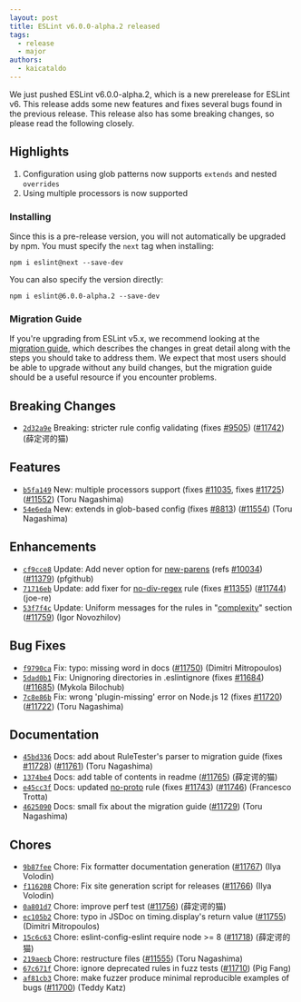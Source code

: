 ```yaml
---
layout: post
title: ESLint v6.0.0-alpha.2 released
tags:
  - release
  - major
authors:
  - kaicataldo
---
```


We just pushed ESLint v6.0.0-alpha.2, which is a new prerelease for ESLint v6. This release adds some new features and fixes several bugs found in the previous release. This release also has some breaking changes, so please read the following closely.




## Highlights

1. Configuration using glob patterns now supports `extends` and nested `overrides`
1. Using multiple processors is now supported

### Installing

Since this is a pre-release version, you will not automatically be upgraded by npm. You must specify the `next` tag when installing:

```
npm i eslint@next --save-dev
```

You can also specify the version directly:

```
npm i eslint@6.0.0-alpha.2 --save-dev
```

### Migration Guide

If you're upgrading from ESLint v5.x, we recommend looking at the [migration guide](/docs/6.0.0/user-guide/migrating-to-6.0.0), which describes the changes in great detail along with the steps you should take to address them. We expect that most users should be able to upgrade without any build changes, but the migration guide should be a useful resource if you encounter problems.




## Breaking Changes


* [`2d32a9e`](https://github.com/eslint/eslint/commit/2d32a9e8dd10a5927576bd50d184876c775da4af) Breaking: stricter rule config validating (fixes [#9505](https://github.com/eslint/eslint/issues/9505)) ([#11742](https://github.com/eslint/eslint/issues/11742)) (薛定谔的猫)




## Features


* [`b5fa149`](https://github.com/eslint/eslint/commit/b5fa1491d2371a721e4b5029e797ae98fd30fed2) New: multiple processors support (fixes [#11035](https://github.com/eslint/eslint/issues/11035), fixes [#11725](https://github.com/eslint/eslint/issues/11725)) ([#11552](https://github.com/eslint/eslint/issues/11552)) (Toru Nagashima)
* [`54e6eda`](https://github.com/eslint/eslint/commit/54e6edaa2f881aab530fa14e63d92e5e0e2ca55c) New: extends in glob-based config (fixes [#8813](https://github.com/eslint/eslint/issues/8813)) ([#11554](https://github.com/eslint/eslint/issues/11554)) (Toru Nagashima)




## Enhancements


* [`cf9cce8`](https://github.com/eslint/eslint/commit/cf9cce81aa68e9bc23840530cb33f4c3f551fb1e) Update: Add never option for [new-parens](/docs/rules/new-parens) (refs [#10034](https://github.com/eslint/eslint/issues/10034)) ([#11379](https://github.com/eslint/eslint/issues/11379)) (pfgithub)
* [`71716eb`](https://github.com/eslint/eslint/commit/71716eba3155266d777b994a38af524952e97696) Update: add fixer for [no-div-regex](/docs/rules/no-div-regex) rule (fixes [#11355](https://github.com/eslint/eslint/issues/11355)) ([#11744](https://github.com/eslint/eslint/issues/11744)) (joe-re)
* [`53f7f4c`](https://github.com/eslint/eslint/commit/53f7f4cf8d8b66a1911db56e4f72764388a21cc4) Update: Uniform messages for the rules in "[complexity](/docs/rules/complexity)" section ([#11759](https://github.com/eslint/eslint/issues/11759)) (Igor Novozhilov)




## Bug Fixes


* [`f9790ca`](https://github.com/eslint/eslint/commit/f9790ca1baec1275f3c946586766a5713258ac32) Fix: typo: missing word in docs ([#11750](https://github.com/eslint/eslint/issues/11750)) (Dimitri Mitropoulos)
* [`5dad0b1`](https://github.com/eslint/eslint/commit/5dad0b1d80c9cf380c49f46266c35d461d3cecad) Fix: Unignoring directories in .eslintignore (fixes [#11684](https://github.com/eslint/eslint/issues/11684)) ([#11685](https://github.com/eslint/eslint/issues/11685)) (Mykola Bilochub)
* [`7c8e86b`](https://github.com/eslint/eslint/commit/7c8e86bf2c900cec7cd1dfd529a8c77cc81ef34c) Fix: wrong 'plugin-missing' error on Node.js 12 (fixes [#11720](https://github.com/eslint/eslint/issues/11720)) ([#11722](https://github.com/eslint/eslint/issues/11722)) (Toru Nagashima)




## Documentation


* [`45bd336`](https://github.com/eslint/eslint/commit/45bd336e647a6fa8a502488e5cbd27ba02712083) Docs: add about RuleTester's parser to migration guide (fixes [#11728](https://github.com/eslint/eslint/issues/11728)) ([#11761](https://github.com/eslint/eslint/issues/11761)) (Toru Nagashima)
* [`1374be4`](https://github.com/eslint/eslint/commit/1374be44f7ec4b8c913c52cc84debc4012c4f3ea) Docs: add table of contents in readme ([#11765](https://github.com/eslint/eslint/issues/11765)) (薛定谔的猫)
* [`e45cc3f`](https://github.com/eslint/eslint/commit/e45cc3f3dc44f3a5b6b713a1bf5ce6e46d87ca49) Docs: updated [no-proto](/docs/rules/no-proto) rule (fixes [#11743](https://github.com/eslint/eslint/issues/11743)) ([#11746](https://github.com/eslint/eslint/issues/11746)) (Francesco Trotta)
* [`4625090`](https://github.com/eslint/eslint/commit/462509058e46770cf70307cf8dba279f0e73b967) Docs: small fix about the migration guide ([#11729](https://github.com/eslint/eslint/issues/11729)) (Toru Nagashima)








## Chores


* [`9b87fee`](https://github.com/eslint/eslint/commit/9b87fee9dc7b1d99a50b924cb6b81255ebb5c4a2) Chore: Fix formatter documentation generation ([#11767](https://github.com/eslint/eslint/issues/11767)) (Ilya Volodin)
* [`f116208`](https://github.com/eslint/eslint/commit/f11620848733a3a6f58811d9bb2c3e748d6135ac) Chore: Fix site generation script for releases ([#11766](https://github.com/eslint/eslint/issues/11766)) (Ilya Volodin)
* [`0a801d7`](https://github.com/eslint/eslint/commit/0a801d702dc41dae7eac0c802b822493ddc3ac41) Chore: improve perf test ([#11756](https://github.com/eslint/eslint/issues/11756)) (薛定谔的猫)
* [`ec105b2`](https://github.com/eslint/eslint/commit/ec105b24f7e036ecdc4267f018529ac3765e29d5) Chore: typo in JSDoc on timing.display's return value ([#11755](https://github.com/eslint/eslint/issues/11755)) (Dimitri Mitropoulos)
* [`15c6c63`](https://github.com/eslint/eslint/commit/15c6c6374c0425d5402142d012a541fa208bc9da) Chore: eslint-config-eslint require node >= 8 ([#11718](https://github.com/eslint/eslint/issues/11718)) (薛定谔的猫)
* [`219aecb`](https://github.com/eslint/eslint/commit/219aecb78bc646d44bad27dc775a9b3d3dc58232) Chore: restructure files ([#11555](https://github.com/eslint/eslint/issues/11555)) (Toru Nagashima)
* [`67c671f`](https://github.com/eslint/eslint/commit/67c671fdc1c8b08cb8d263a9bb2151e3108c88b4) Chore: ignore deprecated rules in fuzz tests ([#11710](https://github.com/eslint/eslint/issues/11710)) (Pig Fang)
* [`af81cb3`](https://github.com/eslint/eslint/commit/af81cb3ecc5e6bf43a6a2d8f326103350513a1b8) Chore: make fuzzer produce minimal reproducible examples of bugs ([#11700](https://github.com/eslint/eslint/issues/11700)) (Teddy Katz)
